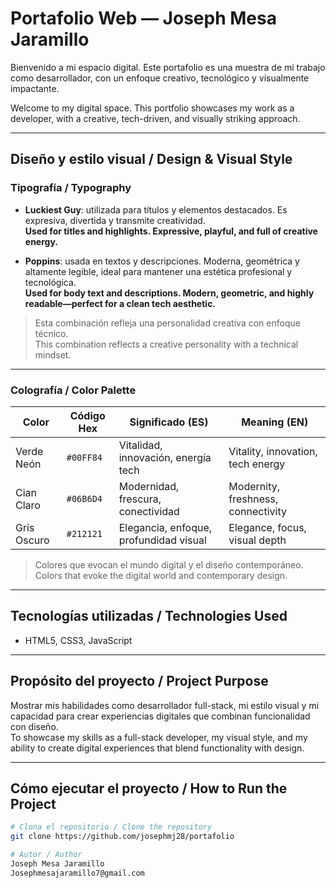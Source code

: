 # Portafolio Web — Joseph Mesa Jaramillo

Bienvenido a mi espacio digital. Este portafolio es una muestra de mi trabajo como desarrollador, con un enfoque creativo, tecnológico y visualmente impactante.

Welcome to my digital space. This portfolio showcases my work as a developer, with a creative, tech-driven, and visually striking approach.

---

## Diseño y estilo visual / Design & Visual Style

### Tipografía / Typography

- **Luckiest Guy**: utilizada para títulos y elementos destacados. Es expresiva, divertida y transmite creatividad.  
  **Used for titles and highlights. Expressive, playful, and full of creative energy.**

- **Poppins**: usada en textos y descripciones. Moderna, geométrica y altamente legible, ideal para mantener una estética profesional y tecnológica.  
  **Used for body text and descriptions. Modern, geometric, and highly readable—perfect for a clean tech aesthetic.**

> Esta combinación refleja una personalidad creativa con enfoque técnico.  
> This combination reflects a creative personality with a technical mindset.

---

###  Colografía / Color Palette

| Color        | Código Hex | Significado (ES)                        | Meaning (EN)                          |
|--------------|------------|----------------------------------------|---------------------------------------|
| Verde Neón   | `#00FF84`  | Vitalidad, innovación, energía tech    | Vitality, innovation, tech energy     |
| Cian Claro   | `#06B6D4`  | Modernidad, frescura, conectividad     | Modernity, freshness, connectivity    |
| Gris Oscuro  | `#212121`  | Elegancia, enfoque, profundidad visual | Elegance, focus, visual depth         |

> Colores que evocan el mundo digital y el diseño contemporáneo.  
> Colors that evoke the digital world and contemporary design.

---

##  Tecnologías utilizadas / Technologies Used

- HTML5, CSS3, JavaScript   
---

##  Propósito del proyecto / Project Purpose

Mostrar mis habilidades como desarrollador full-stack, mi estilo visual y mi capacidad para crear experiencias digitales que combinan funcionalidad con diseño.  
To showcase my skills as a full-stack developer, my visual style, and my ability to create digital experiences that blend functionality with design.

---

##  Cómo ejecutar el proyecto / How to Run the Project

```bash
# Clona el repositorio / Clone the repository
git clone https://github.com/josephmj28/portafolio

# Autor / Author
Joseph Mesa Jaramillo
Josephmesajaramillo7@gmail.com



